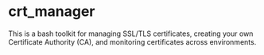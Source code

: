 # crt_manager
This is a bash toolkit for managing SSL/TLS certificates, creating your own Certificate Authority (CA), and monitoring certificates across environments.
